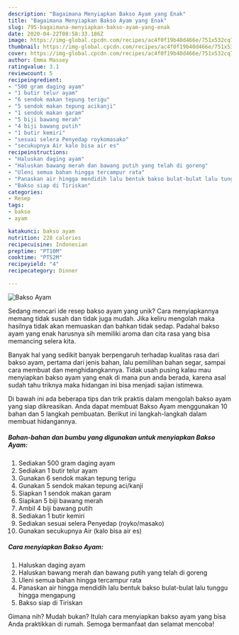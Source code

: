```yaml
---
description: "Bagaimana Menyiapkan Bakso Ayam yang Enak"
title: "Bagaimana Menyiapkan Bakso Ayam yang Enak"
slug: 795-bagaimana-menyiapkan-bakso-ayam-yang-enak
date: 2020-04-22T08:58:33.186Z
image: https://img-global.cpcdn.com/recipes/ac4f0f19b40d466e/751x532cq70/bakso-ayam-foto-resep-utama.jpg
thumbnail: https://img-global.cpcdn.com/recipes/ac4f0f19b40d466e/751x532cq70/bakso-ayam-foto-resep-utama.jpg
cover: https://img-global.cpcdn.com/recipes/ac4f0f19b40d466e/751x532cq70/bakso-ayam-foto-resep-utama.jpg
author: Emma Massey
ratingvalue: 3.1
reviewcount: 5
recipeingredient:
- "500 gram daging ayam"
- "1 butir telur ayam"
- "6 sendok makan tepung terigu"
- "5 sendok makan tepung acikanji"
- "1 sendok makan garam"
- "5 biji bawang merah"
- "4 biji bawang putih"
- "1 butir kemiri"
- "sesuai selera Penyedap roykomasako"
- "secukupnya Air kalo bisa air es"
recipeinstructions:
- "Haluskan daging ayam"
- "Haluskan bawang merah dan bawang putih yang telah di goreng"
- "Uleni semua bahan hingga tercampur rata"
- "Panaskan air hingga mendidih lalu bentuk bakso bulat-bulat lalu tunggu hingga mengapung"
- "Bakso siap di Tiriskan"
categories:
- Resep
tags:
- bakso
- ayam

katakunci: bakso ayam 
nutrition: 228 calories
recipecuisine: Indonesian
preptime: "PT10M"
cooktime: "PT52M"
recipeyield: "4"
recipecategory: Dinner

---
```



![Bakso Ayam](https://img-global.cpcdn.com/recipes/ac4f0f19b40d466e/751x532cq70/bakso-ayam-foto-resep-utama.jpg)

Sedang mencari ide resep bakso ayam yang unik? Cara menyiapkannya memang tidak susah dan tidak juga mudah. Jika keliru mengolah maka hasilnya tidak akan memuaskan dan bahkan tidak sedap. Padahal bakso ayam yang enak harusnya sih memiliki aroma dan cita rasa yang bisa memancing selera kita.

Banyak hal yang sedikit banyak berpengaruh terhadap kualitas rasa dari bakso ayam, pertama dari jenis bahan, lalu pemilihan bahan segar, sampai cara membuat dan menghidangkannya. Tidak usah pusing kalau mau menyiapkan bakso ayam yang enak di mana pun anda berada, karena asal sudah tahu triknya maka hidangan ini bisa menjadi sajian istimewa.




Di bawah ini ada beberapa tips dan trik praktis dalam mengolah bakso ayam yang siap dikreasikan. Anda dapat membuat Bakso Ayam menggunakan 10 bahan dan 5 langkah pembuatan. Berikut ini langkah-langkah dalam membuat hidangannya.

<!--inarticleads1-->

##### Bahan-bahan dan bumbu yang digunakan untuk menyiapkan Bakso Ayam:

1. Sediakan 500 gram daging ayam
1. Sediakan 1 butir telur ayam
1. Gunakan 6 sendok makan tepung terigu
1. Gunakan 5 sendok makan tepung aci/kanji
1. Siapkan 1 sendok makan garam
1. Siapkan 5 biji bawang merah
1. Ambil 4 biji bawang putih
1. Sediakan 1 butir kemiri
1. Sediakan sesuai selera Penyedap (royko/masako)
1. Gunakan secukupnya Air (kalo bisa air es)




<!--inarticleads2-->

##### Cara menyiapkan Bakso Ayam:

1. Haluskan daging ayam
1. Haluskan bawang merah dan bawang putih yang telah di goreng
1. Uleni semua bahan hingga tercampur rata
1. Panaskan air hingga mendidih lalu bentuk bakso bulat-bulat lalu tunggu hingga mengapung
1. Bakso siap di Tiriskan




Gimana nih? Mudah bukan? Itulah cara menyiapkan bakso ayam yang bisa Anda praktikkan di rumah. Semoga bermanfaat dan selamat mencoba!
